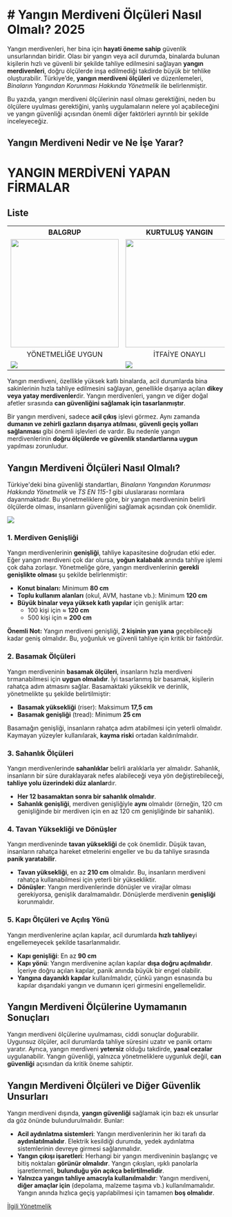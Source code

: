   <h1> # Yangın Merdiveni Ölçüleri Nasıl Olmalı? 2025 </h1>

<p>Yangın merdivenleri, her bina için <strong>hayati öneme sahip</strong> güvenlik unsurlarından biridir. Olası bir yangın veya acil durumda, binalarda bulunan kişilerin hızlı ve güvenli bir şekilde tahliye edilmesini sağlayan <strong>yangın merdivenleri</strong>, doğru ölçülerde inşa edilmediği takdirde büyük bir tehlike oluşturabilir. Türkiye’de, <strong>yangın merdiveni ölçüleri</strong> ve düzenlemeleri, <em>Binaların Yangından Korunması Hakkında Yönetmelik</em> ile belirlenmiştir.</p>
<p>Bu yazıda, yangın merdiveni ölçülerinin nasıl olması gerektiğini, neden bu ölçülere uyulması gerektiğini, yanlış uygulamaların nelere yol açabileceğini ve yangın güvenliği açısından önemli diğer faktörleri ayrıntılı bir şekilde inceleyeceğiz.</p>
<h2>Yangın Merdiveni Nedir ve Ne İşe Yarar?</h2>
<h1>YANGIN MERDİVENİ YAPAN FİRMALAR</h1>

<h2>Liste</h2>

<table>
  <tr>
    <th>BALGRUP</th>
    <th>KURTULUŞ YANGIN</th>
    <th>TRABZON YANGIN</th>
    <th>BULUŞ DIŞ TİCARET</th>
  </tr>
  <tr>
    <td><a href="https://WWW.balgrup.com" target="_blank"><img src="https://www.balgrup.com/wp-content/uploads/2025/06/z-tipi-yangin-merdiveni.jpg" width="250" /></a></td>
    <td><a href="https://WWW.balgrup.com" target="_blank"><img src="https://www.balgrup.com/wp-content/uploads/2025/06/z-tipi-yangin-merdiveni.jpg" width="250" /></a></td>
    <td><a href="https://WWW.balgrup.com" target="_blank"><img src="https://www.balgrup.com/wp-content/uploads/2025/06/z-tipi-yangin-merdiveni.jpg" width="250" /></a></td>
    <td><a href="https://WWW.balgrup.com" target="_blank"><img src="https://www.balgrup.com/wp-content/uploads/2025/06/z-tipi-yangin-merdiveni.jpg" width="250" /></a></td>
  </tr>
  <tr>
    <td><CENTER>YÖNETMELİĞE UYGUN</CENTER></td>
    <td><CENTER>İTFAİYE ONAYLI</CENTER> </td>
    <td><CENTER>UYGUN FİYATLAR </CENTER></td>
    <td><CENTER>YANGIN SİSTEMLERİ</CENTER> </td>
  </tr>
  <tr>
    <td><a href="https://WWW.balgrup.com" target="_blank"><img src="https://img.shields.io/badge/Fiyata_Al-Hemen_Tıkla-FFD700?style=for-the-badge&logoColor=black" /></a></td>
    <td><a href="https://www.balgrup.com" target="_blank"><img src="https://img.shields.io/badge/Fiyata_Al-Hemen_Tıkla-006400?style=for-the-badge&logoColor=white" /></a></td>
    <td><a href="https://www.balgrup.com" target="_blank"><img src="https://img.shields.io/badge/Fiyata_Al-Hemen_Tıkla-800080?style=for-the-badge&logoColor=white" /></a></td>
    <td><a href="https://www.balgrup.com" target="_blank"><img src="https://img.shields.io/badge/Fiyata_All-Hemen_Tıkla-00CED1?style=for-the-badge&logoColor=black" /></a></td>
  </tr>
</table>

<p>Yangın merdiveni, özellikle yüksek katlı binalarda, acil durumlarda bina sakinlerinin hızla tahliye edilmesini sağlayan, genellikle dışarıya açılan <strong>dikey veya yatay merdivenler</strong>dir. Yangın merdivenleri, yangın ve diğer doğal afetler sırasında <strong>can güvenliğini sağlamak için tasarlanmıştır</strong>.</p>
<p>Bir yangın merdiveni, sadece <strong>acil çıkış</strong> işlevi görmez. Aynı zamanda <strong>dumanın ve zehirli gazların dışarıya atılması</strong>, <strong>güvenli geçiş yolları sağlanması</strong> gibi önemli işlevleri de vardır. Bu nedenle yangın merdivenlerinin <strong>doğru ölçülerde ve güvenlik standartlarına uygun</strong> yapılması zorunludur.</p>
<h2>Yangın Merdiveni Ölçüleri Nasıl Olmalı?</h2>
<p>Türkiye'deki bina güvenliği standartları, <em>Binaların Yangından Korunması Hakkında Yönetmelik</em> ve <em>TS EN 115-1</em> gibi uluslararası normlara dayanmaktadır. Bu yönetmeliklere göre, bir yangın merdiveninin belirli ölçülerde olması, insanların güvenliğini sağlamak açısından çok önemlidir.</p>
<img src="https://www.balgrup.com/wp-content/uploads/2016/06/yangin-merdiveni-olculeri.jpg">
<h3>1. Merdiven Genişliği</h3>
        <p>Yangın merdivenlerinin <strong>genişliği</strong>, tahliye kapasitesine doğrudan etki eder. Eğer yangın merdiveni çok dar olursa, <strong>yoğun kalabalık</strong> anında tahliye işlemi çok daha zorlaşır. Yönetmeliğe göre, yangın merdivenlerinin <strong>gerekli genişlikte olması</strong> şu şekilde belirlenmiştir:</p>
        <ul>
            <li><strong>Konut binaları:</strong> Minimum <strong>80 cm</strong></li>
            <li><strong>Toplu kullanım alanları</strong> (okul, AVM, hastane vb.): Minimum <strong>120 cm</strong></li>
            <li><strong>Büyük binalar veya yüksek katlı yapılar</strong> için genişlik artar:
                <ul>
                    <li>100 kişi için ≈ <strong>120 cm</strong></li>
                    <li>500 kişi için ≈ <strong>200 cm</strong></li>
                </ul>
            </li>
        </ul>
        <p><strong>Önemli Not:</strong> Yangın merdiveni genişliği, <strong>2 kişinin yan yana</strong> geçebileceği kadar geniş olmalıdır. Bu, yoğunluk ve güvenli tahliye için kritik bir faktördür.</p>
<h3>2. Basamak Ölçüleri</h3>
        <p>Yangın merdiveninin <strong>basamak ölçüleri</strong>, insanların hızla merdiveni tırmanabilmesi için <strong>uygun olmalıdır</strong>. İyi tasarlanmış bir basamak, kişilerin rahatça adım atmasını sağlar. Basamaktaki yükseklik ve derinlik, yönetmelikte şu şekilde belirtilmiştir:</p>
        <ul>
            <li><strong>Basamak yüksekliği</strong> (riser): Maksimum <strong>17,5 cm</strong></li>
            <li><strong>Basamak genişliği</strong> (tread): Minimum <strong>25 cm</strong></li>
        </ul>
        <p>Basamağın genişliği, insanların rahatça adım atabilmesi için yeterli olmalıdır. Kaymayan yüzeyler kullanılarak, <strong>kayma riski</strong> ortadan kaldırılmalıdır.</p>
<h3>3. Sahanlık Ölçüleri</h3>
        <p>Yangın merdivenlerinde <strong>sahanlıklar</strong> belirli aralıklarla yer almalıdır. Sahanlık, insanların bir süre duraklayarak nefes alabileceği veya yön değiştirebileceği, <strong>tahliye yolu üzerindeki düz alanlar</strong>dır.</p>
        <ul>
            <li><strong>Her 12 basamaktan sonra bir sahanlık olmalıdır</strong>.</li>
            <li><strong>Sahanlık genişliği</strong>, merdiven genişliğiyle <strong>aynı</strong> olmalıdır (örneğin, 120 cm genişliğinde bir merdiven için en az 120 cm genişliğinde bir sahanlık).</li>
        </ul>
<h3>4. Tavan Yüksekliği ve Dönüşler</h3>
        <p>Yangın merdiveninde <strong>tavan yüksekliği</strong> de çok önemlidir. Düşük tavan, insanların rahatça hareket etmelerini engeller ve bu da tahliye sırasında <strong>panik yaratabilir</strong>.</p>
        <ul>
            <li><strong>Tavan yüksekliği</strong>, en az <strong>210 cm</strong> olmalıdır. Bu, insanların merdiveni rahatça kullanabilmesi için yeterli bir yüksekliktir.</li>
            <li><strong>Dönüşler</strong>: Yangın merdivenlerinde dönüşler ve virajlar olması gerekiyorsa, genişlik daralmamalıdır. Dönüşlerde merdivenin <strong>genişliği</strong> korunmalıdır.</li>
        </ul>
 <h3>5. Kapı Ölçüleri ve Açılış Yönü</h3>
        <p>Yangın merdivenlerine açılan kapılar, acil durumlarda <strong>hızlı tahliye</strong>yi engellemeyecek şekilde tasarlanmalıdır.</p>
        <ul>
            <li><strong>Kapı genişliği</strong>: En az <strong>90 cm</strong></li>
            <li><strong>Kapı yönü</strong>: Yangın merdivenine açılan kapılar <strong>dışa doğru açılmalıdır</strong>. İçeriye doğru açılan kapılar, panik anında büyük bir engel olabilir.</li>
            <li><strong>Yangına dayanıklı kapılar</strong> kullanılmalıdır, çünkü yangın esnasında bu kapılar dışarıdaki yangın ve dumanın içeri girmesini engellemelidir.</li>
        </ul>
<h2>Yangın Merdiveni Ölçülerine Uymamanın Sonuçları</h2>
        <p>Yangın merdiveni ölçülerine uyulmaması, ciddi sonuçlar doğurabilir. Uygunsuz ölçüler, acil durumlarda tahliye süresini uzatır ve panik ortamı yaratır. Ayrıca, yangın merdiveni <strong>yetersiz</strong> olduğu takdirde, <strong>yasal cezalar</strong> uygulanabilir. Yangın güvenliği, yalnızca yönetmeliklere uygunluk değil, <strong>can güvenliği</strong> açısından da kritik öneme sahiptir.</p>
 <h2>Yangın Merdiveni Ölçüleri ve Diğer Güvenlik Unsurları</h2>
        <p>Yangın merdiveni dışında, <strong>yangın güvenliği</strong> sağlamak için bazı ek unsurlar da göz önünde bulundurulmalıdır. Bunlar:</p>
        <ul>
            <li><strong>Acil aydınlatma sistemleri</strong>: Yangın merdivenlerinin her iki tarafı da <strong>aydınlatılmalıdır</strong>. Elektrik kesildiği durumda, yedek aydınlatma sistemlerinin devreye girmesi sağlanmalıdır.</li>
            <li><strong>Yangın çıkışı işaretleri</strong>: Herhangi bir yangın merdiveninin başlangıç ve bitiş noktaları <strong>görünür olmalıdır</strong>. Yangın çıkışları, ışıklı panolarla işaretlenmeli, <strong>bulunduğu yön açıkça belirtilmelidir</strong>.</li>
            <li><strong>Yalnızca yangın tahliye amacıyla kullanılmalıdır</strong>: Yangın merdiveni, <strong>diğer amaçlar için</strong> (depolama, malzeme taşıma vb.) kullanılmamalıdır. Yangın anında hızlıca geçiş yapılabilmesi için tamamen <strong>boş olmalıdır</strong>.</li>
        </ul>
 <p><a href="https://www.resmigazete.gov.tr/eskiler/2009/12/20091219-8.htm">İlgili Yönetmelik</a></p>




